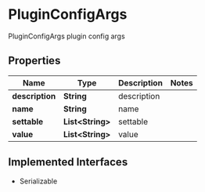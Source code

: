 

# PluginConfigArgs

PluginConfigArgs plugin config args

## Properties

Name | Type | Description | Notes
------------ | ------------- | ------------- | -------------
**description** | **String** | description | 
**name** | **String** | name | 
**settable** | **List&lt;String&gt;** | settable | 
**value** | **List&lt;String&gt;** | value | 


## Implemented Interfaces

* Serializable


